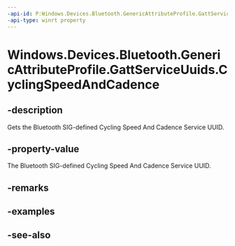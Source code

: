 ----api-id: P:Windows.Devices.Bluetooth.GenericAttributeProfile.GattServiceUuids.CyclingSpeedAndCadence
-api-type: winrt property
---<!-- Property syntaxpublic System.Guid CyclingSpeedAndCadence { get; }--># Windows.Devices.Bluetooth.GenericAttributeProfile.GattServiceUuids.CyclingSpeedAndCadence## -descriptionGets the Bluetooth SIG-defined Cycling Speed And Cadence Service UUID.## -property-valueThe Bluetooth SIG-defined Cycling Speed And Cadence Service UUID.## -remarks## -examples## -see-also